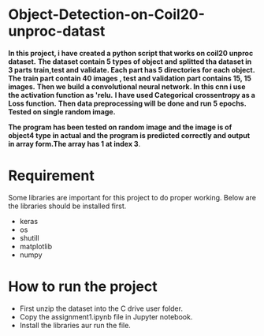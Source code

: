 # Object-Detection-on-Coil20-unproc-datast
**In this project, i have created a python script that works on coil20 unproc dataset.**
**The dataset contain 5 types of object and splitted tha dataset in 3 parts train,test and validate. Each part has 5 directories for each object.**
**The train part contain 40 images , test and validation part contains 15, 15 images.**
**Then we build a convolutional neural network. In this cnn i use the activation function as 'relu.**
**I have used Categorical crossentropy as a  Loss function.**
**Then data preprocessing will be done and run 5 epochs.**
**Tested on single random image.**

**The program has been tested on random image and the image is of object4 type in actual and the program is predicted correctly and output in array form.The  array has 1 at index 3**.

# Requirement
 Some libraries are important for this project to do proper working. Below are the libraries should be installed first.
- keras
- os
- shutill
- matplotlib
- numpy

# How to run the project
- First unzip the dataset into the C drive user folder.
- Copy the assignment1.ipynb file in Jupyter notebook.
- Install the libraries aur run the file.

